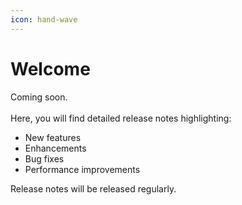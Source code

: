 ```yaml
---
icon: hand-wave
---
```


# Welcome

Coming soon.\
\
Here, you will find detailed release notes highlighting:

* New features
* Enhancements
* Bug fixes
* Performance improvements

Release notes will be released regularly.
